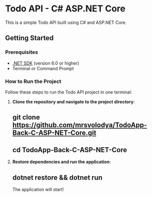 # Todo API - C# ASP.NET Core

This is a simple Todo API built using C# and ASP.NET Core.

## Getting Started

### Prerequisites

- [.NET SDK](https://dotnet.microsoft.com/download) (version 6.0 or higher)
- Terminal or Command Prompt

### How to Run the Project

Follow these steps to run the Todo API project in one terminal:

1. **Clone the repository and navigate to the project directory**:

   ## git clone https://github.com/mrsvolodya/TodoApp-Back-C-ASP-NET-Core.git

   ## cd TodoApp-Back-C-ASP-NET-Core

2. **Restore dependencies and run the application**:

   ## dotnet restore && dotnet run

   The application will start!

